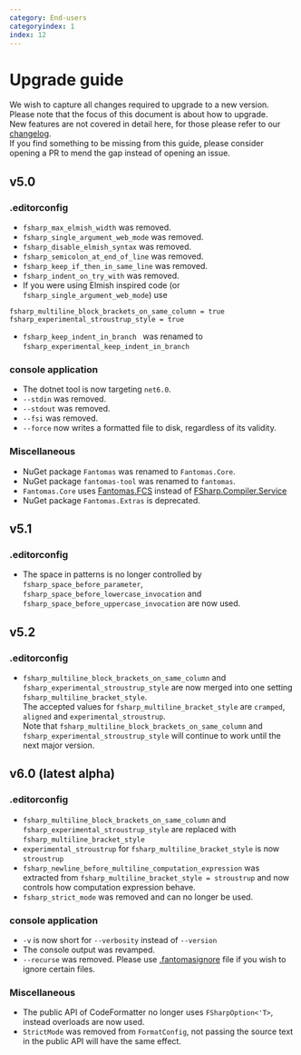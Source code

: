 ```yaml
---
category: End-users
categoryindex: 1
index: 12
---
```

# Upgrade guide

We wish to capture all changes required to upgrade to a new version. Please note that the focus of this document is about how to upgrade.  
New features are not covered in detail here, for those please refer to our [changelog](https://github.com/fsprojects/fantomas/blob/main/CHANGELOG.md).  
If you find something to be missing from this guide, please consider opening a PR to mend the gap instead of opening an issue.



## v5.0

### .editorconfig

- `fsharp_max_elmish_width` was removed.
- `fsharp_single_argument_web_mode` was removed.
- `fsharp_disable_elmish_syntax` was removed.
- `fsharp_semicolon_at_end_of_line` was removed.
- `fsharp_keep_if_then_in_same_line` was removed.
- `fsharp_indent_on_try_with` was removed.
- If you were using Elmish inspired code (or `fsharp_single_argument_web_mode`) use

```
fsharp_multiline_block_brackets_on_same_column = true
fsharp_experimental_stroustrup_style = true
```
- `fsharp_keep_indent_in_branch ` was renamed to `fsharp_experimental_keep_indent_in_branch`

### console application

- The dotnet tool is now targeting `net6.0`.
- `--stdin` was removed.
- `--stdout` was removed.
- `--fsi` was removed.
- `--force` now writes a formatted file to disk, regardless of its validity.

### Miscellaneous

- NuGet package `Fantomas` was renamed to `Fantomas.Core`.
- NuGet package `fantomas-tool` was renamed to `fantomas`.
- `Fantomas.Core` uses [Fantomas.FCS](https://www.nuget.org/packages/Fantomas.FCS) instead of [FSharp.Compiler.Service](https://www.nuget.org/packages/FSharp.Compiler.Service)
- NuGet package `Fantomas.Extras` is deprecated.

## v5.1

### .editorconfig

- The space in patterns is no longer controlled by `fsharp_space_before_parameter`,  
  `fsharp_space_before_lowercase_invocation` and `fsharp_space_before_uppercase_invocation` are now used.

## v5.2

### .editorconfig

- `fsharp_multiline_block_brackets_on_same_column` and `fsharp_experimental_stroustrup_style` are now merged into one setting `fsharp_multiline_bracket_style`.  
  The accepted values for `fsharp_multiline_bracket_style` are `cramped`, `aligned` and `experimental_stroustrup`.  <br />
  Note that `fsharp_multiline_block_brackets_on_same_column` and `fsharp_experimental_stroustrup_style` will continue to work until the next major version.

## v6.0 (latest alpha)

### .editorconfig

- `fsharp_multiline_block_brackets_on_same_column` and `fsharp_experimental_stroustrup_style` are replaced with `fsharp_multiline_bracket_style`
- `experimental_stroustrup` for `fsharp_multiline_bracket_style` is now `stroustrup`
- `fsharp_newline_before_multiline_computation_expression` was extracted from `fsharp_multiline_bracket_style = stroustrup` and now controls how computation expression behave.
- `fsharp_strict_mode` was removed and can no longer be used.

### console application
- `-v` is now short for `--verbosity` instead of `--version`
- The console output was revamped.
- `--recurse` was removed. Please use [.fantomasignore](./IgnoreFiles.html) file if you wish to ignore certain files.

### Miscellaneous
- The public API of CodeFormatter no longer uses `FSharpOption<'T>`, instead overloads are now used.
- `StrictMode` was removed from `FormatConfig`, not passing the source text in the public API will have the same effect.

<fantomas-nav previous="./VSCode.html" next="./FAQ.html"></fantomas-nav>
